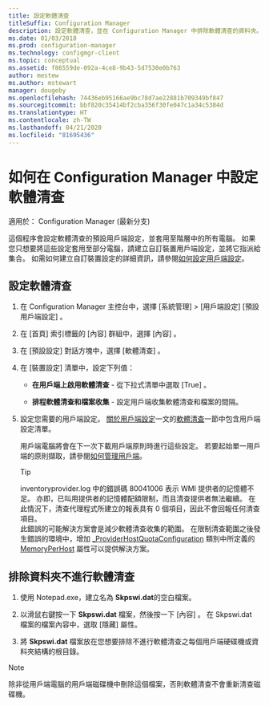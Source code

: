 ```yaml
---
title: 設定軟體清查
titleSuffix: Configuration Manager
description: 設定軟體清查，並在 Configuration Manager 中排除軟體清查的資料夾。
ms.date: 01/03/2018
ms.prod: configuration-manager
ms.technology: configmgr-client
ms.topic: conceptual
ms.assetid: f86559de-092a-4ce8-9b43-5d7530e0b763
author: mestew
ms.author: mstewart
manager: dougeby
ms.openlocfilehash: 74436eb95166ae9bc78d7ae22881b709349bf847
ms.sourcegitcommit: bbf820c35414bf2cba356f30fe047c1a34c5384d
ms.translationtype: HT
ms.contentlocale: zh-TW
ms.lasthandoff: 04/21/2020
ms.locfileid: "81695436"
---
```

# <a name="how-to-configure-software-inventory-in-configuration-manager"></a>如何在 Configuration Manager 中設定軟體清查

適用於：  Configuration Manager (最新分支)

這個程序會設定軟體清查的預設用戶端設定，並套用至階層中的所有電腦。 如果您只想要將這些設定套用至部分電腦，請建立自訂裝置用戶端設定，並將它指派給集合。 如需如何建立自訂裝置設定的詳細資訊，請參閱[如何設定用戶端設定](../../../../core/clients/deploy/configure-client-settings.md)。   

## <a name="to-configure-software-inventory"></a>設定軟體清查  

1. 在 Configuration Manager 主控台中，選擇 [系統管理]   > [用戶端設定]  [預設用戶端設定]  。  

2. 在 [首頁]  索引標籤的 [內容]  群組中，選擇 [內容]  。  

3. 在 [預設設定]  對話方塊中，選擇 [軟體清查]  。  

4. 在 [裝置設定]  清單中，設定下列值：  

   -   **在用戶端上啟用軟體清查** - 從下拉式清單中選取 [True]  。  

   -   **排程軟體清查和檔案收集** - 設定用戶端收集軟體清查和檔案的間隔。   

5. 設定您需要的用戶端設定。 [關於用戶端設定](../../../../core/clients/deploy/about-client-settings.md)一文的[軟體清查](../../../../core/clients/deploy/about-client-settings.md#software-inventory)一節中包含用戶端設定清單。  

   用戶端電腦將會在下一次下載用戶端原則時進行這些設定。 若要起始單一用戶端的原則擷取，請參閱[如何管理用戶端](../../../../core/clients/manage/manage-clients.md)。  

   > [!TIP]
   >   inventoryprovider.log 中的錯誤碼 80041006 表示 WMI 提供者的記憶體不足。 亦即，已叫用提供者的記憶體配額限制，而且清查提供者無法繼續。
   > 在此情況下，清查代理程式所建立的報表具有 0 個項目，因此不會回報任何清查項目。 <br/>
   > 此錯誤的可能解決方案會是減少軟體清查收集的範圍。 在限制清查範圍之後發生錯誤的環境中，增加 [_ProviderHostQuotaConfiguration](https://msdn.microsoft.com/library/aa394671) 類別中所定義的 [MemoryPerHost](https://blogs.technet.microsoft.com/askperf/2008/09/16/memory-and-handle-quotas-in-the-wmi-provider-service/) 屬性可以提供解決方案。

<!--SMS.480648 include WMI Out of memory tip -->


## <a name="to-exclude-folders-from-software-inventory"></a>排除資料夾不進行軟體清查  

1.  使用 Notepad.exe，建立名為 **Skpswi.dat**的空白檔案。  

2.  以滑鼠右鍵按一下 **Skpswi.dat** 檔案，然後按一下 [內容]  。 在 Skpswi.dat 檔案的檔案內容中，選取 [隱藏]  屬性。  

3.  將 **Skpswi.dat** 檔案放在您想要排除不進行軟體清查之每個用戶端硬碟機或資料夾結構的根目錄。  

> [!NOTE]  
>  除非從用戶端電腦的用戶端磁碟機中刪除這個檔案，否則軟體清查不會重新清查磁碟機。
